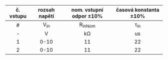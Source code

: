 |  č. vstupu  |  rozsah napětí |  nom. vstupní odpor ±10% | časová konstanta ±10% |
| :---: | :---: | :---: | :---: |
|  #  |  V<sub>in</sub>  |  R<sub>inNom</sub>  |  τ<sub>in</sub> |
| - |  V |  kΩ  | us |
| 1 |  0-10  | 11 | 22 |
| 2 |  0-10  | 11 | 22 |
